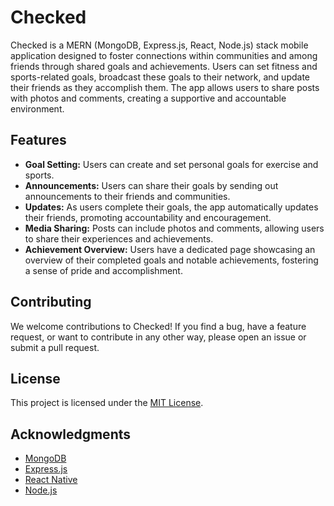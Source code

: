 # Checked

Checked is a MERN (MongoDB, Express.js, React, Node.js) stack mobile application designed to foster connections within communities and among friends
through shared goals and achievements. Users can set fitness and sports-related goals, broadcast these goals to their network, and update their
friends as they accomplish them. The app allows users to share posts with photos and comments, creating a supportive and accountable environment.

## Features

- **Goal Setting:** Users can create and set personal goals for exercise and sports.
- **Announcements:** Users can share their goals by sending out announcements to their friends and communities.
- **Updates:** As users complete their goals, the app automatically updates their friends, promoting accountability and encouragement.
- **Media Sharing:** Posts can include photos and comments, allowing users to share their experiences and achievements.
- **Achievement Overview:** Users have a dedicated page showcasing an overview of their completed goals and notable achievements, fostering a sense of
  pride and accomplishment.

## Contributing

We welcome contributions to Checked! If you find a bug, have a feature request, or want to contribute in any other way, please open an issue or submit
a pull request.

## License

This project is licensed under the [MIT License](LICENSE).

## Acknowledgments

- [MongoDB](https://www.mongodb.com/)
- [Express.js](https://expressjs.com/)
- [React Native](https://reactnative.dev/)
- [Node.js](https://nodejs.org/)
